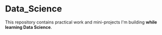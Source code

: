 # Data_Science
This repository contains practical work and mini-projects I'm building **while learning Data Science**.  
